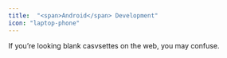 ```yaml
---
title:  "<span>Android</span> Development"
icon: "laptop-phone"
---
```

If you’re looking blank casvsettes on the web, you may confuse.